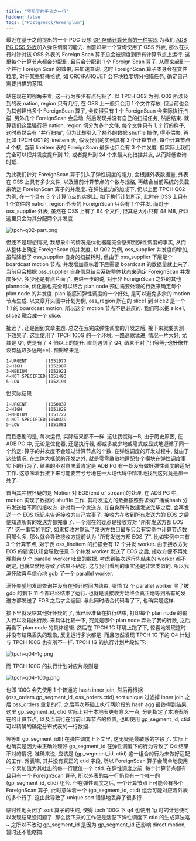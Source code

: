 ```yaml
---
title: "不见了的千分之一行"
hidden: false
tags: ["Postgresql/Greenplum"]
---
```


最近在基于之前提出的一个 POC 设想 [GP 存储计算分离的一种实现]({{site.url}}/2020/05/09/compute-storage/) 为我们 [ADB PG OSS 外表](https://help.aliyun.com/document_detail/164815.html?f=blog.hidva.com)加入弹性调度的能力. 当前如果一个查询使用了 OSS 外表, 那么在执行时针对该 OSS 外表的 Foreign Scan 算子总会被调度到所有计算节点上运行, 这里每个计算节点都会分配到, 且只会分配到 1 个 Foreign Scan 算子. 从而来起到一个并行 Foreign Scan 的效果, 来加速查询. 这时 ForeignScan 算子本身会在文件粒度, 对于某些特殊格式, 如 ORC/PARQUET 会在块粒度切分扫描任务, 确定自己需要扫描的范围. 

站在现在的视角来看, 这一行为多少有点死板了. 以 TPCH Q02 为例, Q02 所涉及到的表 nation, region 只有几行, 在 OSS 上一般只会用 1 个文件存放. 但当前也会为其创建出多个 ForeignScan 算子, 会使得只有 1 个 ForeignScan 会实际执行扫描. 另外几个 ForeignScan 会启动, 然后发现并没有自己的扫描任务, 然后结束. 就算我们这里强行将 nation, region 切分为多个文件, 每个文件只有 1, 2 行的样子, 这时虽然会有 "并行扫描", 但为此却引入了额外的数据 shuffle 操作, 得不偿失. 再比如 TPCH Q01 的 lineitem 表, 假设我们的实例具有 3 个计算节点, 每个计算节点 4 个核, 当前 lineitem 表的 ForeignScan 最多也只会有 3 个并发度. 但实际上我们完全可以把并发度提升到 12, 或者提升到 24 个来最大化扫描并发, 从而降低查询时延.

为此我们针对 ForeignScan 算子引入了弹性调度的能力, 会根据外表数据量, 外表在 OSS 上具有多少文件, 以及当前计算节点的个数与规格, 再结合当前系统的负载来确定 ForeignScan 算子的并发度. 在弹性能力的加成下, 仍以上面 TPCH Q02 为例, 在一个具有 3 个计算节点的实例上, 如下执行计划所示, 此时在 OSS 上只有 1 个文件的 nation, region 外表的 ForeignScan 只会有 1 个并发. 而对于 oss_supplier 外表, 虽然在 OSS 上有了 64 个文件, 但其总大小只有 48 MB, 所以这里只会为其分配两个并发度.

![tpch-q02-part.png]({{site.url}}/assets/tpch-q02-part.png)

但还不是理想情况, 我想象中的情况是优化器能完全感知到弹性调度的事实, 从而从整体上确定 ForeignScan 的并发度, 以 Q02 为例, oss_supplier 并发度的增加, 虽然降低了 oss_supplier 自身的扫描耗时, 但由于 oss_supplier 下层是个 boardcast motion 节点, 并发增加意味着下层需要 boardcast 的数据量就上来了. 当前只会根据 oss_supplier 自身信息结合系统整体状态来确定 ForeignScan 并发度多少, 多少还是有点片面了. 更进一步的说, 对于非 ForeignScan 之外的其他 plannode, 优化器也完全可以结合 plan node 预估需要处理的行数来确定每个 plan node 的并发度.  plan 能感知弹性调度的一个好处, 是可以避免多余的 motion 节点生成. 以文章开头图中计划为例, oss_region 所在的 slice1 到 slice2 是一个 1:1 的 boardcast motion, 所以这个 motion 节点不是必须的. 我们可以把 slice1, slice2 融合成一个 slice.

扯远了, 还是回到文章主题. 总之在我完成弹性调度的开发之后, 接下来就要实测一下效果了, 这里使用了 TPCH 100G 的一个环境. 一路高歌猛进, 情况一片大好, 尤其是 Q1, 更是有了 4 倍以上的提升. 直到遇到了 Q4, 结果不对了! ~~(等等, 这好像并没有猛进多远啊==)~~. 预期结果是:

```
1-URGENT       |1051977
2-HIGH         |1052987
3-MEDIUM       |1052921
4-NOT SPECIFIED|1051493
5-LOW          |1052194
```

但实际结果

```
1-URGENT       |1050837
2-HIGH         |1051829
3-MEDIUM       |1051727
4-NOT SPECIFIED|1050339
5-LOW          |1051081
```

而且悲剧的是, 每次运行, 实际结果都不一样. 这让我慌得一B, 由于历史原因, 在 ADB PG 中, 无论是优化器, 还是执行器, 都或多或少地或隐式或显式地遵循了同一个约定: 算子的并发度不会超过计算节点的个数. 在弹性调度的开发过程中, 就由于这些情况, 在主体大框架的开发之外, 就是零零散散地适配各个模块在弹性调度事实下的行为了. 结果的不对意味着肯定是 ADB PG 有一处没有做好弹性调度的适配工作. 这意味着我接下来可能要苦兮兮地在一大坨代码中精准地找到这究竟是那一处了. 

首当其冲被怀疑的是 Motion 对 EOS(end of stream)的处理, 在 ADB PG 中, motion 实现了数据的 shuffle 工作, 其将发送方的数据按照要求或广播或hash 分布发送给不同的接收方. 针对每一个发送方, 在自身所有数据发送完毕之后, 会再发送一个 EOS 标记来告诉接收方自己完事了. 接收方在收到所有发送方的 EOS 之后便知道所有的发送方都完事了. 一个潜在的疑点是接收方对 "所有发送方都 EOS 了" 这一事实的判定, 如果接收方默认了发送方数目最多只会有实例中计算节点数目那么多, 那么就会导致接收方提前认为 "所有发送方都 EOS 了". 比如实例中共有 3 个计算节点, 对于表 oss_lineitem 的扫描会有 12 个并发 worker. 由于接收方对 EOS 的错误认知会导致任意 3 个并发 worker 发送了 EOS 之后, 接收方便不再处理剩余 9 个 parallel worker 吐出的数据. 考虑到每次运行先结束的 worker 都不确定, 也就显然地导致了结果不确定. 这与我们看到的事实还是非常类似的. 所以我满怀欣喜与信心地 gdb 了一个 parallel worker.

满怀失望地发现查询并没有在预计时间内结束, 哪怕 12 个 parallel worker 除了被 gdb 的剩下 11 个都已经结束了运行. 也就是说接收方始终会真正地等到所有的发送方都发送了 EOS 之后才会返回. 与此同时结合代码看了下, 也确实是这样.

接下里就没啥其他好怀疑的了, 我已经准备在执行结束, 打印每个 plan node 的输入行以及输出行数. 来具体比较一下, 究竟是哪个 plan node 弄丢了我的行数, 之后再看下 plan node 的具体逻辑. 然后在 TPCH 1G 环境上跑了下, 惊喜地发现这时并没有结果丢失的现象, 反复运行多次都是. 而且忽然发现 TPCH 1G 下的 Q4 计划与 TPCH 100G 也有所不一样. TPCH 1G 的执行计划片段如下:

![tpch-q04-1g.png]({{site.url}}/assets/tpch-q04-1g.png)

而 TPCH 100G 的执行计划对应片段则是:

![tpch-q04-100g.png]({{site.url}}/assets/tpch-q04-100g.png)

也即 100G 会先使用 1 个普通的 hash inner join, 然后再根据 (oss_orders.gp_segment_id, oss_orders.ctid) sort unique 过滤掉 inner join 之后 oss_orders 重复的行. 之后再次基础上执行两阶段的 hash agg 最终得到结果. 这里 gp_segment_id, ctid 实际上对于本地表更有意义一点, 分别指定了本地表所在的计算节点, 以及当前行在当前计算节点的位置, 也即使用 gp_segment_id, ctid 可以精确的确定分布式表的一行数据.

等等!!! gp_segment_id!!! 在弹性调度上下文里, 这无疑是最敏感的字段了. 实际上也确实是因为未正确处理好 gp_segment_id 在弹性调度下的行为导致了 Q4 结果不对的情况. 准确来说, 应该是 (gp_segment_id, ctid) 这一组合的行为未做好适配的工作. 外表嘛, 其并没有真正的 ctid 字段, 所以 ForeignScan 算子会简单地使用一个累加值为其吐出的每一行赋值一个 ctid. 在弹性调度之前, 每个计算节点都有且只有一个 ForeignScan 算子, 所以外表的每一行仍具有一个唯一的 (gp_segment_id, ctid) 组合. 但在弹性调度之后, 一个计算节点上可能会有多个 ForeignScan 算子, 此时意味着一个 (gp_segment_id, ctid) 组合可能对应着外表的多个行了. 这由此导致了 unique sort 错误地丢弃了很多行.

临时性地关闭了 sort 算子的生成, 使得 tpch 100G 下 q4 也使用 1g 时的计划便可以发现结果没问题了. 那么接下来的工作便是适配下弹性调度下 ctid 的生成算法咯~ 之所以不改动 gp_segment_id 是因为 gp_segment_id 还影响 direct motion, 暂时还不能瞎搞.

